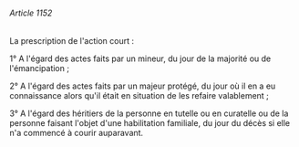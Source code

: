 ###### Article 1152

La prescription de l'action court :

1° A l'égard des actes faits par un mineur, du jour de la majorité ou de l'émancipation ;

2° A l'égard des actes faits par un majeur protégé, du jour où il en a eu connaissance alors qu'il était en situation de les refaire valablement ;

3° A l'égard des héritiers de la personne en tutelle ou en curatelle ou de la personne faisant l'objet d'une habilitation familiale, du jour du décès si elle n'a commencé à courir auparavant.

